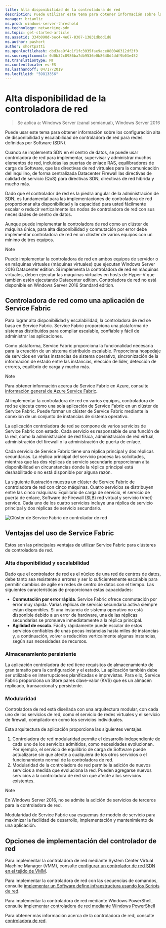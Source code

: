 ```yaml
---
title: Alta disponibilidad de la controladora de red
description: Puede utilizar este tema para obtener información sobre la alta disponibilidad de la controladora de red para definidas por Software Networking (SDN) en Windows Server 2016.
manager: brianlic
ms.prod: windows-server-threshold
ms.technology: networking-sdn
ms.topic: get-started-article
ms.assetid: 334b090d-bec4-4e67-8307-13831dbdd1d8
ms.author: pashort
author: shortpatti
ms.openlocfilehash: dbd3ae9f4c1f1fc3035fae9ace880046312df2f0
ms.sourcegitcommit: 0d0b32c8986ba7db9536e0b8648d4ddf9b03e452
ms.translationtype: MT
ms.contentlocale: es-ES
ms.lasthandoff: 04/17/2019
ms.locfileid: "59813356"
---
```

# <a name="network-controller-high-availability"></a>Alta disponibilidad de la controladora de red

>Se aplica a: Windows Server (canal semianual), Windows Server 2016

Puede usar este tema para obtener información sobre los configuración alta de disponibilidad y escalabilidad de controladora de red para redes definidas por Software \(SDN\).

Cuando se implementa SDN en el centro de datos, se puede usar controladora de red para implementar, supervisar y administrar muchos elementos de red, incluidas las puertas de enlace RAS, equilibradores de carga de Software, que las directivas de red virtuales para la comunicación del inquilino, de forma centralizada Datacenter Firewall las directivas de calidad de servicio \(QoS\) para directivas SDN, directivas de red híbrida y mucho más.

Dado que el controlador de red es la piedra angular de la administración de SDN, es fundamental para las implementaciones de controladora de red proporcionar alta disponibilidad y la capacidad para usted fácilmente escalar o reducir verticalmente los nodos de controladora de red con sus necesidades de centro de datos.

Aunque puede implementar la controladora de red como un clúster de máquina única, para alta disponibilidad y conmutación por error debe implementar controladora de red en un clúster de varios equipos con un mínimo de tres equipos.

>[!NOTE]
>Puede implementar la controladora de red en ambos equipos de servidor o en máquinas virtuales \(máquinas virtuales\) que ejecutan Windows Server 2016 Datacenter edition. Si implementa la controladora de red en máquinas virtuales, deben ejecutar las máquinas virtuales en hosts de Hyper-V que también estén ejecutando Datacenter edition. Controladora de red no está disponible en Windows Server 2016 Standard edition.

## <a name="network-controller-as-a-service-fabric-application"></a>Controladora de red como una aplicación de Service Fabric

Para lograr alta disponibilidad y escalabilidad, la controladora de red se basa en Service Fabric. Service Fabric proporciona una plataforma de sistemas distribuidos para compilar escalable, confiable y fácil de administrar las aplicaciones.

Como plataforma, Service Fabric proporciona la funcionalidad necesaria para la creación de un sistema distribuido escalable. Proporciona hospedaje de servicios en varias instancias de sistema operativo, sincronización de la información de estado entre las instancias, elección de líder, detección de errores, equilibrio de carga y mucho más.

>[!NOTE]
>Para obtener información acerca de Service Fabric en Azure, consulte [información general de Azure Service Fabric](https://docs.microsoft.com/azure/service-fabric/service-fabric-overview).

Al implementar la controladora de red en varios equipos, controladora de red se ejecuta como una sola aplicación de Service Fabric en un clúster de Service Fabric. Puede formar un clúster de Service Fabric mediante la conexión de un conjunto de instancias de sistema operativo.

La aplicación controladora de red se compone de varios servicios de Service Fabric con estado. Cada servicio es responsable de una función de la red, como la administración de red física, administración de red virtual, administración del firewall o la administración de puerta de enlace. 

Cada servicio de Service Fabric tiene una réplica principal y dos réplicas secundarias. La réplica principal del servicio procesa las solicitudes, mientras que las dos réplicas de servicio secundario proporcionan alta disponibilidad en circunstancias donde la réplica principal está deshabilitado o no está disponible por alguna razón.

La siguiente ilustración muestra un clúster de Service Fabric de controladora de red con cinco máquinas. Cuatro servicios se distribuyen entre las cinco máquinas: Equilibrio de carga de servicio, el servicio de puerta de enlace, Software de Firewall \(SLB\) red virtual y servicio \(Vnet\) service.  Cada uno de los cuatro servicios incluye una réplica de servicio principal y dos réplicas de servicio secundario.

![Clúster de Service Fabric de controlador de red](../../../media/Network-Controller-HA/Network-Controller-HA.jpg)

## <a name="advantages-of-using-service-fabric"></a>Ventajas del uso de Service Fabric

Estos son las principales ventajas de utilizar Service Fabric para clústeres de controladora de red.

### <a name="high-availability-and-scalability"></a>Alta disponibilidad y escalabilidad

Dado que el controlador de red es el núcleo de una red de centros de datos, debe tanto sea resistente a errores y ser lo suficientemente escalable para permitir cambios de agile en redes de centro de datos con el tiempo. Las siguientes características de proporcionan estas capacidades: 

- **Conmutación por error rápida**. Service Fabric ofrece conmutación por error muy rápida. Varias réplicas de servicio secundaria activa siempre están disponibles. Si una instancia de sistema operativo no está disponible debido a un error de hardware, una de las réplicas secundarias se promueve inmediatamente a la réplica principal. 
- **Agilidad de escala**. Fácil y rápidamente puede escalar de estos servicios confiables de unas pocas instancias hasta miles de instancias y, a continuación, volver a reducirlos verticalmente algunas instancias, según sus necesidades de recursos. 

### <a name="persistent-storage"></a>Almacenamiento persistente

La aplicación controladora de red tiene requisitos de almacenamiento de gran tamaño para la configuración y el estado. La aplicación también debe ser utilizable en interrupciones planificadas e imprevistas. Para ello, Service Fabric proporciona un Store pares clave-valor \(KVS\) que es un almacén replicado, transaccional y persistente.

### <a name="modularity"></a>Modularidad

Controladora de red está diseñada con una arquitectura modular, con cada uno de los servicios de red, como el servicio de redes virtuales y el servicio de firewall, compilado\-en como los servicios individuales. 

Esta arquitectura de aplicación proporciona las siguientes ventajas.

1. Controladora de red modularidad permite el desarrollo independiente de cada uno de los servicios admitidos, como necesidades evolucionan. Por ejemplo, el servicio de equilibrio de carga de Software puede actualizarse sin que afecte a cualquiera de los otros servicios o el funcionamiento normal de la controladora de red.
2. Modularidad de la controladora de red permite la adición de nuevos servicios a medida que evoluciona la red. Pueden agregarse nuevos servicios a la controladora de red sin que afecte a los servicios existentes.

>[!NOTE]
>En Windows Server 2016, no se admite la adición de servicios de terceros para la controladora de red.

Modularidad de Service Fabric usa esquemas de modelo de servicio para maximizar la facilidad de desarrollo, implementación y mantenimiento de una aplicación.

## <a name="network-controller-deployment-options"></a>Opciones de implementación del controlador de red

Para implementar la controladora de red mediante System Center Virtual Machine Manager \(VMM\), consulte [configurar un controlador de red SDN en el tejido de VMM](https://technet.microsoft.com/system-center-docs/vmm/scenario/sdn-network-controller).

Para implementar la controladora de red con las secuencias de comandos, consulte [implementar un Software define infraestructura usando los Scripts de red](../../deploy/Deploy-a-Software-Defined-Network-infrastructure-using-scripts.md).

Para implementar la controladora de red mediante Windows PowerShell, consulte [implementar controladora de red mediante Windows PowerShell](../../deploy/Deploy-Network-Controller-using-Windows-PowerShell.md)

Para obtener más información acerca de la controladora de red, consulte [controladora de red](Network-Controller.md).